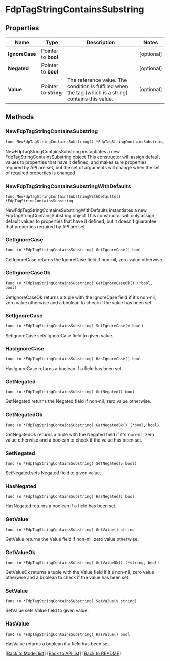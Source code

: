 # FdpTagStringContainsSubstring

## Properties

Name | Type | Description | Notes
------------ | ------------- | ------------- | -------------
**IgnoreCase** | Pointer to **bool** |  | [optional] 
**Negated** | Pointer to **bool** |  | [optional] 
**Value** | Pointer to **string** | The reference value. The condition is fulfilled when the tag (which is a string) contains this value. | [optional] 

## Methods

### NewFdpTagStringContainsSubstring

`func NewFdpTagStringContainsSubstring() *FdpTagStringContainsSubstring`

NewFdpTagStringContainsSubstring instantiates a new FdpTagStringContainsSubstring object
This constructor will assign default values to properties that have it defined,
and makes sure properties required by API are set, but the set of arguments
will change when the set of required properties is changed

### NewFdpTagStringContainsSubstringWithDefaults

`func NewFdpTagStringContainsSubstringWithDefaults() *FdpTagStringContainsSubstring`

NewFdpTagStringContainsSubstringWithDefaults instantiates a new FdpTagStringContainsSubstring object
This constructor will only assign default values to properties that have it defined,
but it doesn't guarantee that properties required by API are set

### GetIgnoreCase

`func (o *FdpTagStringContainsSubstring) GetIgnoreCase() bool`

GetIgnoreCase returns the IgnoreCase field if non-nil, zero value otherwise.

### GetIgnoreCaseOk

`func (o *FdpTagStringContainsSubstring) GetIgnoreCaseOk() (*bool, bool)`

GetIgnoreCaseOk returns a tuple with the IgnoreCase field if it's non-nil, zero value otherwise
and a boolean to check if the value has been set.

### SetIgnoreCase

`func (o *FdpTagStringContainsSubstring) SetIgnoreCase(v bool)`

SetIgnoreCase sets IgnoreCase field to given value.

### HasIgnoreCase

`func (o *FdpTagStringContainsSubstring) HasIgnoreCase() bool`

HasIgnoreCase returns a boolean if a field has been set.

### GetNegated

`func (o *FdpTagStringContainsSubstring) GetNegated() bool`

GetNegated returns the Negated field if non-nil, zero value otherwise.

### GetNegatedOk

`func (o *FdpTagStringContainsSubstring) GetNegatedOk() (*bool, bool)`

GetNegatedOk returns a tuple with the Negated field if it's non-nil, zero value otherwise
and a boolean to check if the value has been set.

### SetNegated

`func (o *FdpTagStringContainsSubstring) SetNegated(v bool)`

SetNegated sets Negated field to given value.

### HasNegated

`func (o *FdpTagStringContainsSubstring) HasNegated() bool`

HasNegated returns a boolean if a field has been set.

### GetValue

`func (o *FdpTagStringContainsSubstring) GetValue() string`

GetValue returns the Value field if non-nil, zero value otherwise.

### GetValueOk

`func (o *FdpTagStringContainsSubstring) GetValueOk() (*string, bool)`

GetValueOk returns a tuple with the Value field if it's non-nil, zero value otherwise
and a boolean to check if the value has been set.

### SetValue

`func (o *FdpTagStringContainsSubstring) SetValue(v string)`

SetValue sets Value field to given value.

### HasValue

`func (o *FdpTagStringContainsSubstring) HasValue() bool`

HasValue returns a boolean if a field has been set.


[[Back to Model list]](../README.md#documentation-for-models) [[Back to API list]](../README.md#documentation-for-api-endpoints) [[Back to README]](../README.md)


